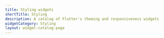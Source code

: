 ```yaml
---
title: Styling widgets
shortTitle: Styling
description: A catalog of Flutter's theming and responsiveness widgets.
widgetCategory: Styling
layout: widget-catalog-page
---
```

